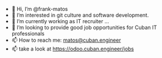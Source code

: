 - 👋 Hi, I’m @frank-matos
- 👀 I’m interested in git culture and software development.
- 🌱 I’m currently working as IT recruiter ...
- 💞️ I’m looking to provide good job opportunities for Cuban IT professionals
- 📫 How to reach me: matos@cuban.engineer
- 📫 take a look at https://odoo.cuban.engineer/jobs


<!---
frank-matos/frank-matos is a ✨ special ✨ repository because its `README.md` (this file) appears on your GitHub profile.
You can click the Preview link to take a look at your changes.
--->
